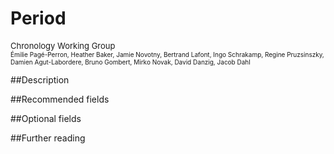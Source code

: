 # Period
<font size=2>Chronology Working Group</font></br><font size=1>Émilie Pagé-Perron, Heather Baker, Jamie Novotny, Bertrand Lafont, Ingo Schrakamp, Regine Pruzsinszky, Damien Agut-Labordere, Bruno Gombert, Mirko Novak, David Danzig, Jacob Dahl</font>

##Description

##Recommended fields

##Optional fields

##Further reading